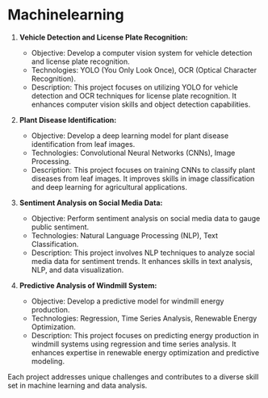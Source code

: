# Machinelearning

1. **Vehicle Detection and License Plate Recognition:**
   - Objective: Develop a computer vision system for vehicle detection and license plate recognition.
   - Technologies: YOLO (You Only Look Once), OCR (Optical Character Recognition).
   - Description: This project focuses on utilizing YOLO for vehicle detection and OCR techniques for license plate recognition. It enhances computer vision skills and object detection capabilities.

2. **Plant Disease Identification:**
   - Objective: Develop a deep learning model for plant disease identification from leaf images.
   - Technologies: Convolutional Neural Networks (CNNs), Image Processing.
   - Description: This project focuses on training CNNs to classify plant diseases from leaf images. It improves skills in image classification and deep learning for agricultural applications.

3. **Sentiment Analysis on Social Media Data:**
   - Objective: Perform sentiment analysis on social media data to gauge public sentiment.
   - Technologies: Natural Language Processing (NLP), Text Classification.
   - Description: This project involves NLP techniques to analyze social media data for sentiment trends. It enhances skills in text analysis, NLP, and data visualization.

4. **Predictive Analysis of Windmill System:**
   - Objective: Develop a predictive model for windmill energy production.
   - Technologies: Regression, Time Series Analysis, Renewable Energy Optimization.
   - Description: This project focuses on predicting energy production in windmill systems using regression and time series analysis. It enhances expertise in renewable energy optimization and predictive modeling.

Each project addresses unique challenges and contributes to a diverse skill set in machine learning and data analysis.
